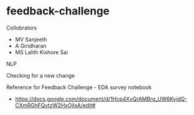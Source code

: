 # feedback-challenge

Collobrators 

- MV Sanjeeth
- A Giridharan
- MS Lalith Kishore Sai

NLP

Checking for a new change

Reference for Feedback Challenge - EDA survey notebook

- https://docs.google.com/document/d/1Hcp4XvQrAMBrq_UW6KyjdQ-CXmRGhFQvtzW2HxOjlsA/edit#
